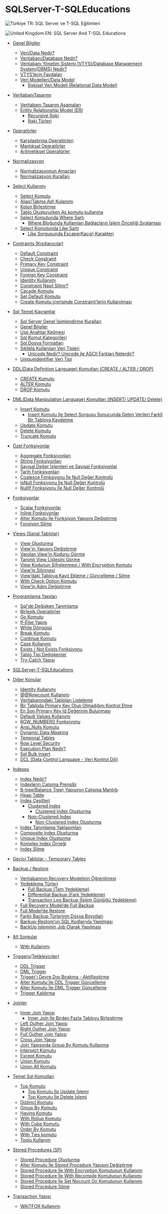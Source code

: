 # SQLServer-T-SQLEducations

![Türkiye](https://raw.githubusercontent.com/stevenrskelton/flag-icon/master/png/16/country-4x3/tr.png 'Türkiye') TR: SQL Server ve T-SQL Eğitimleri

![United Kingdom](https://raw.githubusercontent.com/stevenrskelton/flag-icon/master/png/16/country-4x3/gb.png 'United Kingdom') EN: SQL Server And T-SQL Educations


- [Genel Bilgiler](001-GenelBilgiler#genel-bilgiler)
	- [Veri/Data Nedir?](001-GenelBilgiler#veri/data-nedir?)
	- [Veritabanı/Database Nedir?](001-GenelBilgiler#veritabanı/database-nedir?)
	- [Veritabanı Yönetim Sistemi (VTYS)/Database Management System(DBMS) Nedir?](001-GenelBilgiler#veritabanı-yönetim-sistemi-(vtys)/database-management-system(dbms)-nedir?)
	- [VTYS’lerin Faydaları](001-GenelBilgiler#vtys’lerin-faydaları)
	- [Veri Modelleri/Data Model](001-GenelBilgiler#veri-modelleri/data-model)
		- [İlişkisel Veri Modeli (Relational Data Model)](001-GenelBilgiler#i̇lişkisel-veri-modeli-(relational-data-model))

- [VeritabanıTasarımı](002-VeritabanıTasarımı#veritabanıtasarımı)
	- [Veritabanı Tasarım Aşamaları](002-VeritabanıTasarımı#veritabanı-tasarım-aşamaları)
	- [Entity Relationship Model (ER)](002-VeritabanıTasarımı#entity-relationship-model-(er))
		- [Recursive İlişki](002-VeritabanıTasarımı#recursive-i̇lişki)
		- [İlişki Türleri](002-VeritabanıTasarımı#i̇lişki-türleri)

- [Operatörler](005-Operatörler#operatörler)
	- [Karşılaştırma Operatörleri](005-Operatörler#karşılaştırma-operatörleri)
	- [Mantıksal Operatörler](005-Operatörler#mantıksal-operatörler)
	- [Aritmetiksel Operatörler](005-Operatörler#aritmetiksel-operatörler)

- [Normalizasyon](003-Normalizasyon#normalizasyon)
	- [Normalizasyonun Amaçları](003-Normalizasyon#normalizasyonun-amaçları)
	- [Normalizasyon Kuralları](003-Normalizasyon#normalizasyon-kuralları)

- [Select Kullanımı](008-SelectKullanımı#select-kullanımı)
	- [Select Komutu](008-SelectKullanımı#select-komutu)
	- [Alias(Takma Ad) Kulanımı](008-SelectKullanımı#alias(takma-ad)-kulanımı)
	- [Kolon Birleştirme](008-SelectKullanımı#kolon-birleştirme)
	- [Tablo Oluştururken As komutu kullanma](008-SelectKullanımı#tablo-oluştururken-as-komutu-kullanma)
	- [Select Komutunda Where Şartı](008-SelectKullanımı#select-komutunda-where-şartı)
		- [Where Bloğunda Kullanılan Bağlaçların İşlem Önceliği Sıralaması](008-SelectKullanımı#where-bloğunda-kullanılan-bağlaçların-i̇şlem-önceliği-sıralaması)
	- [Select Komutunda Like Şartı](008-SelectKullanımı#select-komutunda-like-şartı)
		- [Like Sorgusunda Escape(Kaçış) Karakteri](008-SelectKullanımı#like-sorgusunda-escape(kaçış)-karakteri)

- [Contraints (Kısıtlayıcılar)](007-Constraints(Kısıtlayıcılar)#contraints-(kısıtlayıcılar))
	- [Default Constraint](007-Constraints(Kısıtlayıcılar)#default-constraint)
	- [Check Constraint](007-Constraints(Kısıtlayıcılar)#check-constraint)
	- [Primary Key Constraint](007-Constraints(Kısıtlayıcılar)#primary-key-constraint)
	- [Unique Constraint](007-Constraints(Kısıtlayıcılar)#unique-constraint)
	- [Foreign Key Constraint](007-Constraints(Kısıtlayıcılar)#foreign-key-constraint)
	- [Identity Kullanımı](007-Constraints(Kısıtlayıcılar)#identity-kullanımı)
	- [Constraint Nasıl Silinir?](007-Constraints(Kısıtlayıcılar)#constraint-nasıl-silinir?)
	- [Cacade Komutu](007-Constraints(Kısıtlayıcılar)#cacade-komutu)
	- [Set Default Komutu](007-Constraints(Kısıtlayıcılar)#set-default-komutu)
	- [Create Komutu içerisinde Constraint'lerin Kullanılması](007-Constraints(Kısıtlayıcılar)#create-komutu-içerisinde-constraint'lerin-kullanılması)

- [Sql Temel Kavramlar](004-SqlTemelKavramlar#sql-temel-kavramlar)
	- [Sql Server Genel İsimlendirme Kuralları](004-SqlTemelKavramlar#sql-server-genel-i̇simlendirme-kuralları)
	- [Genel Bilgiler](004-SqlTemelKavramlar#genel-bilgiler)
	- [Use Anahtar Kelimesi](004-SqlTemelKavramlar#use-anahtar-kelimesi)
	- [Sql Komut Kategorileri](004-SqlTemelKavramlar#sql-komut-kategorileri)
	- [Sql Dosya Formatları](004-SqlTemelKavramlar#sql-dosya-formatları)
	- [Sıklıkla Kullanılan Veri Tipleri](004-SqlTemelKavramlar#sıklıkla-kullanılan-veri-tipleri)
		- [Unicode Nedir? Unicode ile ASCII Farkları Nelerdir? ](004-SqlTemelKavramlar#unicode-nedir?-unicode-ile-ascii-farkları-nelerdir?-)
	- [Uniqueidentifier Veri Tipi](004-SqlTemelKavramlar#uniqueidentifier-veri-tipi)

- [DDL(Data Definition Language) Komutları (CREATE / ALTER / DROP)](006-DDLKomutları#ddl(data-definition-language)-komutları-(create-/-alter-/-drop))
	- [CREATE Komutu](006-DDLKomutları#create-komutu)
	- [ALTER Komutu](006-DDLKomutları#alter-komutu)
	- [DROP Komutu](006-DDLKomutları#drop-komutu)

- [DML(Data Manipulation Language) Komutları (INSERT/ UPDATE/ Delete)](009-DMLKomutları#dml(data-manipulation-language)-komutları-(insert/-update/-delete))
	- [Insert Komutu](009-DMLKomutları#insert-komutu)
		- [Insert Komutu İle Select Sorgusu Sonucunda Gelen Verileri FarklI Bir Tabloya Kaydetme](009-DMLKomutları#insert-komutu-i̇le-select-sorgusu-sonucunda-gelen-verileri-farkli-bir-tabloya-kaydetme)
	- [Update Komutu](009-DMLKomutları#update-komutu)
	- [Delete Komutu](009-DMLKomutları#delete-komutu)
	- [Truncate Komutu](009-DMLKomutları#truncate-komutu)

- [Özel Fonksiyonlar](010-ÖzelFonksiyonlar#özel-fonksiyonlar)
	- [Aggregate Fonksiyonları](010-ÖzelFonksiyonlar#aggregate-fonksiyonları)
	- [String Fonksiyonları](010-ÖzelFonksiyonlar#string-fonksiyonları)
	- [Sayısal Değer İşlemleri ve Sayısal Fonksiyonlar](010-ÖzelFonksiyonlar#sayısal-değer-i̇şlemleri-ve-sayısal-fonksiyonlar)
	- [Tarih Fonksiyonları](010-ÖzelFonksiyonlar#tarih-fonksiyonları)
	- [Coalesce Fonksiyonu İle Null Değer Kontrolü](010-ÖzelFonksiyonlar#coalesce-fonksiyonu-i̇le-null-değer-kontrolü)
	- [IsNull Fonksiyonu İle Null Değer Kontrolü](010-ÖzelFonksiyonlar#isnull-fonksiyonu-i̇le-null-değer-kontrolü)
	- [NullIf Fonksiyonu İle Null Değer Kontrolü](010-ÖzelFonksiyonlar#nullif-fonksiyonu-i̇le-null-değer-kontrolü)

- [Fonksiyonlar](017-Fonksiyonlar#fonksiyonlar)
	- [Scalar Fonksiyonlar](017-Fonksiyonlar#scalar-fonksiyonlar)
	- [Inline Fonksiyonlar](017-Fonksiyonlar#inline-fonksiyonlar)
	- [Alter Komutu İle Fonksiyon Yapısını Değiştirme](017-Fonksiyonlar#alter-komutu-i̇le-fonksiyon-yapısını-değiştirme)
	- [Fonsiyon Silme](017-Fonksiyonlar#fonsiyon-silme)

- [Views (Sanal Tablolar)](014-Views#views-(sanal-tablolar))
	- [View Oluşturma](014-Views#view-oluşturma)
	- [View'in Yapısını Değiştirme](014-Views#view'in-yapısını-değiştirme)
	- [Varolan View’in Kodunu Görme](014-Views#varolan-view’in-kodunu-görme)
	- [Tanımlı View Listesini Görme](014-Views#tanımlı-view-listesini-görme)
	- [View Kodunun Şifrelenmesi / With Encryption Komutu](014-Views#view-kodunun-şifrelenmesi-/-with-encryption-komutu)
	- [View’in Silinmesi](014-Views#view’in-silinmesi)
	- [View’daki Tabloya Kayıt Ekleme / Güncelleme / Silme](014-Views#view’daki-tabloya-kayıt-ekleme-/-güncelleme-/-silme)
	- [With Check Option Komutu](014-Views#with-check-option-komutu)
	- [View’in Adını Değiştirme](014-Views#view’in-adını-değiştirme)

- [Programlama Yapıları](015-ProgramlamaYapıları#programlama-yapıları)
	- [Sql'de Değişken Tanımlama](015-ProgramlamaYapıları#sql'de-değişken-tanımlama)
	- [Birleşik Operatörler](015-ProgramlamaYapıları#birleşik-operatörler)
	- [Go Komutu](015-ProgramlamaYapıları#go-komutu)
	- [If-Else Yapısı](015-ProgramlamaYapıları#if-else-yapısı)
	- [While Döngüsü](015-ProgramlamaYapıları#while-döngüsü)
	- [Break Komutu](015-ProgramlamaYapıları#break-komutu)
	- [Continue Komutu](015-ProgramlamaYapıları#continue-komutu)
	- [Case Kullanımı](015-ProgramlamaYapıları#case-kullanımı)
	- [Exists / Not Exists Fonksiyonu](015-ProgramlamaYapıları#exists-/-not-exists-fonksiyonu)
	- [Tablo Tipi Değişkenler](015-ProgramlamaYapıları#tablo-tipi-değişkenler)
	- [Try-Catch Yapısı](015-ProgramlamaYapıları#try-catch-yapısı)

- [SQLServer-T-SQLEducations](README#sqlserver-t-sqleducations)

- [Diğer Konular](023-DiğerKonular#diğer-konular)
	- [Identity Kullanımı](023-DiğerKonular#identity-kullanımı)
	- [@@Rowcount Kullanımı](023-DiğerKonular#@@rowcount-kullanımı)
	- [Veritabanındaki Tabloları Listeleme](023-DiğerKonular#veritabanındaki-tabloları-listeleme)
	- [Bir Tabloda Primary Key Olup Olmadığını Kontrol Etme](023-DiğerKonular#bir-tabloda-primary-key-olup-olmadığını-kontrol-etme)
	- [En Son Primary Key Id Değerinin Bulunması](023-DiğerKonular#en-son-primary-key-id-değerinin-bulunması)
	- [Default Values Kullanımı](023-DiğerKonular#default-values-kullanımı)
	- [ROW_NUMBER() Fonksiyonu](023-DiğerKonular#row_number()-fonksiyonu)
	- [Ansi_Nulls Komutu](023-DiğerKonular#ansi_nulls-komutu)
	- [Dynamic Data Masking](023-DiğerKonular#dynamic-data-masking)
	- [Temporal Tables](023-DiğerKonular#temporal-tables)
	- [Row Level Security](023-DiğerKonular#row-level-security)
	- [Execution Plan Nedir?](023-DiğerKonular#execution-plan-nedir?)
	- [Sql Bulk Insert](023-DiğerKonular#sql-bulk-insert)
	- [DCL (Data Control Language - Veri Kontrol Dili)](023-DiğerKonular#dcl-(data-control-language---veri-kontrol-dili))

- [Indexes](020-Indexes#indexes)
	- [Index Nedir?](020-Indexes#index-nedir?)
	- [Indexlerin Çalışma Prensibi](020-Indexes#indexlerin-çalışma-prensibi)
	- [B-tree(Balance Tree) Yapısının Çalışma Mantığı](020-Indexes#b-tree(balance-tree)-yapısının-çalışma-mantığı)
	- [Heap Table](020-Indexes#heap-table)
	- [Index Çeşitleri](020-Indexes#index-çeşitleri)
		- [Clustered Index](020-Indexes#clustered-index)
			- [Clustered Index Oluşturma](020-Indexes#clustered-index-oluşturma)
		- [Non-Clustered Index](020-Indexes#non-clustered-index)
			- [Non-Clustered Index Oluşturma](020-Indexes#non-clustered-index-oluşturma)
	- [Index Tanımlama Yaklaşımları](020-Indexes#index-tanımlama-yaklaşımları)
	- [Composite Index Oluşturma](020-Indexes#composite-index-oluşturma)
	- [Unique Index Oluşturma](020-Indexes#unique-index-oluşturma)
	- [Komplex Index Örneği](020-Indexes#komplex-index-örneği)
	- [Index Silme](020-Indexes#index-silme)

- [Geçici Tablolar - Temporary Tables](021-GeçiciTablolar#geçici-tablolar---temporary-tables)

- [Backup / Restore](022-BackupRestore#backup-/-restore)
	- [Veritabanının Recovery Modelinin Öğrenilmesi](022-BackupRestore#veritabanının-recovery-modelinin-öğrenilmesi)
	- [Yedekleme Türleri](022-BackupRestore#yedekleme-türleri)
		- [Full Backup (Tam Yedekleme)](022-BackupRestore#full-backup-(tam-yedekleme))
		- [Differential Backup (Fark Yedekleme)](022-BackupRestore#differential-backup-(fark-yedekleme))
		- [Transaction Log Backup (İşlem Günlüğü Yedekleme)](022-BackupRestore#transaction-log-backup-(i̇şlem-günlüğü-yedekleme))
	- [Full Recovery Model’de Full Backup](022-BackupRestore#full-recovery-model’de-full-backup)
	- [Full Model’de Restore](022-BackupRestore#full-model’de-restore)
	- [Farklı Backup Türlerinin Dosya Boyutları](022-BackupRestore#farklı-backup-türlerinin-dosya-boyutları)
	- [Backup-Restore’un SQL Kodlarıyla Yapılması](022-BackupRestore#backup-restore’un-sql-kodlarıyla-yapılması)
	- [BackUp İşleminin Job Olarak Yapılması](022-BackupRestore#backup-i̇şleminin-job-olarak-yapılması)

- [Alt Sorgular](013-AltSorgular#alt-sorgular)
	- [With Kullanımı](013-AltSorgular#with-kullanımı)

- [Triggers(Tetikleyiciler)](018-Triggers#triggers(tetikleyiciler))
	- [DDL Trigger](018-Triggers#ddl-trigger)
	- [DML Trigger](018-Triggers#dml-trigger)
	- [Trigger'ı Devre Dışı Bırakma - Aktifleştirme](018-Triggers#trigger'ı-devre-dışı-bırakma---aktifleştirme)
	- [Alter Komutu İle DDL Trigger Güncelleme ](018-Triggers#alter-komutu-i̇le-ddl-trigger-güncelleme-)
	- [Alter Komutu İle DML Trigger Güncelleme](018-Triggers#alter-komutu-i̇le-dml-trigger-güncelleme)
	- [Trigger Kaldırma](018-Triggers#trigger-kaldırma)

- [Joinler](012-Joinler#joinler)
	- [Inner Join Yapısı](012-Joinler#inner-join-yapısı)
		- [Inner Join İle Birden Fazla Tabloyu Birleştirme](012-Joinler#inner-join-i̇le-birden-fazla-tabloyu-birleştirme)
	- [Left Outher Join Yapısı](012-Joinler#left-outher-join-yapısı)
	- [Right Outher Join Yapısı](012-Joinler#right-outher-join-yapısı)
	- [Full Outher Join Yapısı](012-Joinler#full-outher-join-yapısı)
	- [Cross Join Yapısı](012-Joinler#cross-join-yapısı)
	- [Join Yapısında Group By Komutu Kullanma](012-Joinler#join-yapısında-group-by-komutu-kullanma)
	- [Intersect Komutu](012-Joinler#intersect-komutu)
	- [Except Komutu](012-Joinler#except-komutu)
	- [Union Komutu](012-Joinler#union-komutu)
	- [Union All Komutu](012-Joinler#union-all-komutu)

- [Temel Sql Komutları](011-TemelSqlKomutları#temel-sql-komutları)
	- [Top Komutu](011-TemelSqlKomutları#top-komutu)
		- [Top Komutu İle Update İşlemi](011-TemelSqlKomutları#top-komutu-i̇le-update-i̇şlemi)
		- [Top Komutu İle Delete İşlemi](011-TemelSqlKomutları#top-komutu-i̇le-delete-i̇şlemi)
	- [Distinct Komutu](011-TemelSqlKomutları#distinct-komutu)
	- [Group By Komutu](011-TemelSqlKomutları#group-by-komutu)
	- [Having Komutu](011-TemelSqlKomutları#having-komutu)
	- [With Rollup Komutu](011-TemelSqlKomutları#with-rollup-komutu)
	- [With Cube Komutu](011-TemelSqlKomutları#with-cube-komutu)
	- [Order By Komutu](011-TemelSqlKomutları#order-by-komutu)
	- [With Ties komutu](011-TemelSqlKomutları#with-ties-komutu)
	- [Toplu Kullanım](011-TemelSqlKomutları#toplu-kullanım)

- [Stored Procedures (SP)](016-StoredProcedures#stored-procedures-(sp))
	- [Stored Procedure Oluşturma](016-StoredProcedures#stored-procedure-oluşturma)
	- [Alter Komutu İle Stored Procedure Yapısını Değiştirme](016-StoredProcedures#alter-komutu-i̇le-stored-procedure-yapısını-değiştirme)
	- [Stored Procedure İle With Encryption Komutunun Kullanımı](016-StoredProcedures#stored-procedure-i̇le-with-encryption-komutunun-kullanımı)
	- [Stored Procedure İle With Recompile Komutunun Kullanımı](016-StoredProcedures#stored-procedure-i̇le-with-recompile-komutunun-kullanımı)
	- [Stored Procedure İle Set Nocount On Komutunun Kullanımı](016-StoredProcedures#stored-procedure-i̇le-set-nocount-on-komutunun-kullanımı)
	- [Stored Procedure Silme](016-StoredProcedures#stored-procedure-silme)

- [Transaction Yapısı](019-TransactionYapısı#transaction-yapısı)
	- [WAITFOR Kullanımı](019-TransactionYapısı#waitfor-kullanımı)



